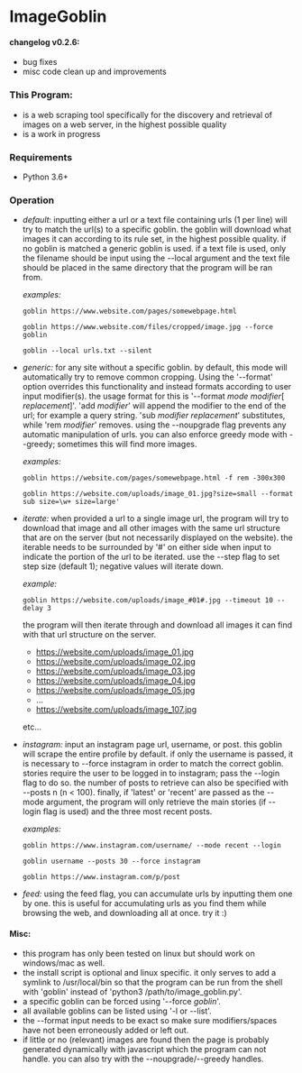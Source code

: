 # ImageGoblin

#### changelog v0.2.6:
+ bug fixes
+ misc code clean up and improvements

### This Program:

+ is a web scraping tool specifically for the discovery and retrieval of images on a web server, in the highest possible quality
+ is a work in progress

### Requirements

+ Python 3.6+

### Operation

+ *default*: inputting either a url or a text file containing urls (1 per line) will try to match the url(s) to a specific goblin. the goblin will download what images it can according to its rule set, in the highest possible quality. if no goblin is matched a generic goblin is used. if a text file is used, only the filename should be input using the --local argument and the text file should be placed in the same directory that the program will be ran from.

  *examples:*

  ```
  goblin https://www.website.com/pages/somewebpage.html

  goblin https://www.website.com/files/cropped/image.jpg --force goblin

  goblin --local urls.txt --silent
  ```

+ *generic:* for any site without a specific goblin. by default, this mode will automatically try to remove common cropping. Using the '--format' option overrides this functionality and instead formats according to user input modifier(s). the usage format for this is '--format _mode_ _modifier_[ _replacement_]'. 'add _modifier_' will append the modifier to the end of the url; for example a query string. 'sub _modifier_ _replacement_' substitutes, while 'rem _modifier_' removes. using the --noupgrade flag prevents any automatic manipulation of urls. you can also enforce greedy mode with --greedy; sometimes this will find more images.

  *examples:*

  ```
  goblin https://website.com/pages/somewebpage.html -f rem -300x300

  goblin https://website.com/uploads/image_01.jpg?size=small --format sub size=\w+ size=large'
  ```

+ *iterate:* when provided a url to a single image url, the program will try to download that image and all other images with the same url structure that are on the server (but not necessarily displayed on the website). the iterable needs to be surrounded by '#' on either side when input to indicate the portion of the url to be iterated. use the --step flag to set step size (default 1); negative values will iterate down.

  *example:*

  ```
  goblin https://website.com/uploads/image_#01#.jpg --timeout 10 --delay 3
  ```

  the program will then iterate through and download all images it can find with that url structure on the server.

  * https://website.com/uploads/image_01.jpg
  * https://website.com/uploads/image_02.jpg
  * https://website.com/uploads/image_03.jpg
  * https://website.com/uploads/image_04.jpg
  * https://website.com/uploads/image_05.jpg
  * ...
  * https://website.com/uploads/image_107.jpg

  etc...

+ *instagram:* input an instagram page url, username, or post. this goblin will scrape the entire profile by default. if only the username is passed, it is necessary to --force instagram in order to match the correct goblin. stories require the user to be logged in to instagram; pass the --login flag to do so. the number of posts to retrieve can also be specified with --posts n (n < 100). finally, if 'latest' or 'recent' are passed as the --mode argument, the program will only retrieve the main stories (if --login flag is used) and the three most recent posts.

    *examples:*

    ```
    goblin https://www.instagram.com/username/ --mode recent --login

    goblin username --posts 30 --force instagram

    goblin https://www.instagram.com/p/post
    ```

+ *feed:* using the feed flag, you can accumulate urls by inputting them one by one. this is useful for accumulating urls as you find them while browsing the web, and downloading all at once. try it :)

#### Misc:
  + this program has only been tested on linux but should work on windows/mac as well.
  + the install script is optional and linux specific. it only serves to add a symlink to /usr/local/bin so that the program can be run from the shell with 'goblin' instead of 'python3 /path/to/image_goblin.py'.
  + a specific goblin can be forced using '--force _goblin_'.
  + all available goblins can be listed using '-l or --list'.
  + the --format input needs to be exact so make sure modifiers/spaces have not been erroneously added or left out.
  + if little or no (relevant) images are found then the page is probably generated dynamically with javascript which the program can not handle. you can also try with the --noupgrade/--greedy handles.
